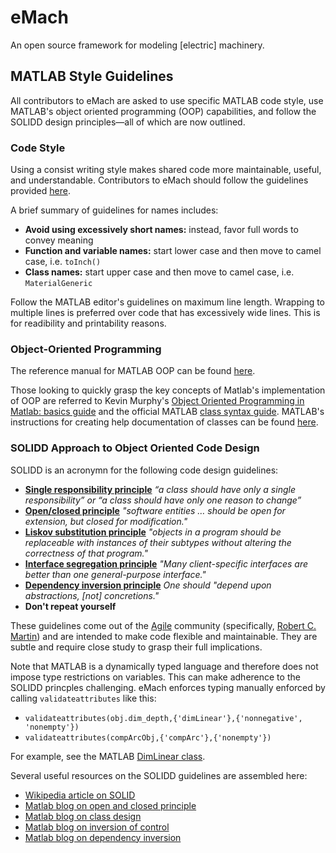 # eMach
An open source framework for modeling [electric] machinery.

## MATLAB Style Guidelines

All contributors to eMach are asked to use specific MATLAB code style, use MATLAB's object oriented programming (OOP) capabilities, and follow the SOLIDD design principles&mdash;all of which are now outlined.

### Code Style
Using a consist writing style makes shared code more maintainable, useful, and understandable. Contributors to eMach should follow the guidelines provided [here](styleGuidelines/matlabStyle2book.pdf). 

A brief summary of guidelines for names includes:
- **Avoid using excessively short names:** instead, favor full words to convey meaning
- **Function and variable names:** start lower case and then move to camel case, i.e. `toInch()`
- **Class names:** start upper case and then move to camel case, i.e. `MaterialGeneric`


Follow the MATLAB editor's guidelines on maximum line length. Wrapping to multiple lines is preferred over code that has excessively wide lines. This is for readibility and printability reasons.

### Object-Oriented Programming
The reference manual for MATLAB OOP can be found [here](https://www.mathworks.com/help/pdf_doc/matlab/matlab_oop.pdf).

Those looking to quickly grasp the key concepts of Matlab's implementation of OOP are referred to Kevin Murphy's [Object Oriented Programming in Matlab: basics guide](https://www.cs.ubc.ca/~murphyk/Software/matlabTutorial/html/objectOriented.html) and the official MATLAB [class syntax guide](https://www.mathworks.com/help/matlab/class-syntax-guide.html). MATLAB's instructions for creating help documentation of classes can be found [here](https://www.mathworks.com/help/matlab/matlab_prog/create-help-for-classes.html).

### SOLIDD Approach to Object Oriented Code Design
SOLIDD is an acronymn for the following code design guidelines:

- [**Single responsibility principle**](https://web.archive.org/web/20150202200348/http://www.objectmentor.com/resources/articles/srp.pdf) _“a class should have only a single responsibility” or “a class should have only one reason to change”_
- [**Open/closed principle**](https://web.archive.org/web/20150905081105/http://www.objectmentor.com/resources/articles/ocp.pdf) _"software entities … should be open for extension, but closed for modification."_
- [**Liskov substitution principle**](https://web.archive.org/web/20150905081111/http://www.objectmentor.com/resources/articles/lsp.pdf) _"objects in a program should be replaceable with instances of their subtypes without altering the correctness of that program."_
- [**Interface segregation principle**](https://web.archive.org/web/20150905081110/http://www.objectmentor.com/resources/articles/isp.pdf) _"Many client-specific interfaces are better than one general-purpose interface."_
- [**Dependency inversion principle**](https://web.archive.org/web/20150905081103/http://www.objectmentor.com/resources/articles/dip.pdf) _One should "depend upon abstractions, [not] concretions."_
- **Don't repeat yourself**

These guidelines come out of the [Agile](https://en.wikipedia.org/wiki/Agile_software_development) community (specifically, [Robert C. Martin](https://en.wikipedia.org/wiki/Robert_C._Martin)) and are intended to make code flexible and maintainable. They are subtle and require close study to grasp their full implications.  

Note that MATLAB is a dynamically typed language and therefore does not impose type restrictions on variables. This can make adherence to the SOLIDD princples challenging. eMach enforces typing manually enforced by calling `validateattributes` like this:
- `validateattributes(obj.dim_depth,{'dimLinear'},{'nonnegative', 'nonempty'})`
- `validateattributes(compArcObj,{'compArc'},{'nonempty'})`

For example, see the MATLAB [DimLinear class](https://github.com/Severson-Group/eMach/blob/73293d352750b54190ffbddf509158881f4d8c1f/model_obj/dimensions/DimLinear.m).

Several useful resources on the SOLIDD guidelines are assembled here:
- [Wikipedia article on SOLID](https://en.wikipedia.org/wiki/SOLID)
- [Matlab blog on open and closed principle](https://blogs.mathworks.com/developer/2015/12/18/open-and-extensible/)
- [Matlab blog on class design](https://blogs.mathworks.com/developer/2016/01/16/making-code-usable-useful-and-testable/)
- [Matlab blog on inversion of control](https://blogs.mathworks.com/developer/2016/02/16/inversion-of-control/)
- [Matlab blog on dependency inversion](https://blogs.mathworks.com/developer/2016/02/24/dependency-injection/)


